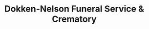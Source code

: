---
title: "Dokken-Nelson Funeral Service & Crematory"
url: /bozeman/dokken-nelson-funeral-service-and-crematory/
shop: funeral directors
---